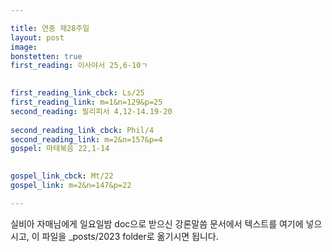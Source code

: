 ```yaml
---

title: 연중 제28주일
layout: post 
image: 
bonstetten: true
first_reading: 이사야서 25,6-10ㄱ

 
first_reading_link_cbck: Ls/25
first_reading_link: m=1&n=129&p=25
second_reading: 필리피서 4,12-14.19-20
 
second_reading_link_cbck: Phil/4
second_reading_link: m=2&n=157&p=4
gospel: 마태복음 22,1-14

 
gospel_link_cbck: Mt/22
gospel_link: m=2&n=147&p=22

---
```



실비아 자매님에게 일요일밤 doc으로 받으신
강론말씀 문서에서
텍스트를 여기에 넣으시고,
이 파일을 _posts/2023 folder로 옮기시면 됩니다.
